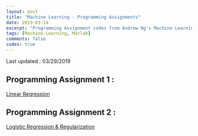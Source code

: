 ```yaml
---
layout: post
title: "Machine Learning - Programming Assignments"
date: 2019-03-14
excerpt: "Programming Assignment codes from Andrew Ng's Machine Learning Course in Course-Era"
tags: [Machine-Learning, Matlab]
comments: false
codes: true
---
```

Last updated : 03/29/2019

## Programming Assignment 1 :

<a class="btn btn-danger" href="{{ site.url }}/codes/machine-learning-ex1.zip"> Linear Regression  </a>

## Programming Assignment 2 :

<a class="btn btn-danger" href="{{ site.url }}/codes/machine-learning-ex2.zip"> Logistic Regression & Regularization </a>
